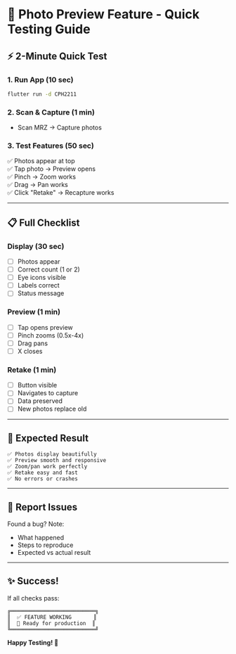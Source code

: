# 🚀 Photo Preview Feature - Quick Testing Guide

## ⚡ 2-Minute Quick Test

### **1. Run App** (10 sec)
```bash
flutter run -d CPH2211
```

### **2. Scan & Capture** (1 min)
- Scan MRZ → Capture photos

### **3. Test Features** (50 sec)
✅ Photos appear at top  
✅ Tap photo → Preview opens  
✅ Pinch → Zoom works  
✅ Drag → Pan works  
✅ Click "Retake" → Recapture works  

---

## 📋 Full Checklist

### **Display** (30 sec)
- [ ] Photos appear
- [ ] Correct count (1 or 2)
- [ ] Eye icons visible
- [ ] Labels correct
- [ ] Status message

### **Preview** (1 min)
- [ ] Tap opens preview
- [ ] Pinch zooms (0.5x-4x)
- [ ] Drag pans
- [ ] X closes

### **Retake** (1 min)
- [ ] Button visible
- [ ] Navigates to capture
- [ ] Data preserved
- [ ] New photos replace old

---

## 🎯 Expected Result

```
✅ Photos display beautifully
✅ Preview smooth and responsive
✅ Zoom/pan work perfectly
✅ Retake easy and fast
✅ No errors or crashes
```

---

## 🐛 Report Issues

Found a bug? Note:
- What happened
- Steps to reproduce
- Expected vs actual result

---

## ✨ Success!

If all checks pass:
```
╔═══════════════════════════╗
║  ✅ FEATURE WORKING       ║
║  🎉 Ready for production  ║
╚═══════════════════════════╝
```

**Happy Testing! 🚀**
